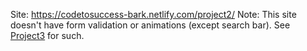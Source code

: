 Site: https://codetosuccess-bark.netlify.com/project2/
Note: This site doesn't have form validation or animations (except search bar). See [Project3](https://github.com/chexburger/CodeToSuccess/tree/master/Project3) for such.
